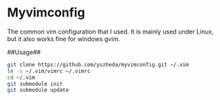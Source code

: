 # Myvimconfig

The common vim configuration that I used.
It is mainly used under Linux, but it also works fine for windows gvim.

##Usage##

```bash
git clone https://github.com/yszheda/myvimconfig.git ~/.vim
ln -s ~/.vim/vimrc ~/.vimrc
cd ~/.vim
git submodule init
git submodule update
```
